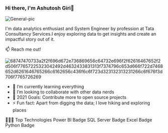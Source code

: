 ### Hi there, I'm Ashutosh Giri👋




![General-pic](https://user-images.githubusercontent.com/33763323/184344269-b97bd4ce-ca18-42da-9921-8adbfd5bb3a4.jpg)

I'm data analytics enthusiast and System Engineer by profession at Tata Consultancy Services.I enjoy exploring data to get insights and create an impactful story out of it.

📫 Reach me out!

![68747470733a2f2f696d672e736869656c64732e696f2f62616467652f2d506f77657225323042492d4632433831313f7374796c653d666f722d7468652d6261646765266c6162656c436f6c6f723d323132313231266c6f676f3d706f7765726269](https://user-images.githubusercontent.com/33763323/184345843-b7b8a5fa-a664-4532-87a8-a8236fd35423.svg)




- 🌱 I’m currently learning everything
- 💞️ I’m looking to collaborate with other data nerds
- 🥅 2021 Goals: Contribute more to open source projects
- ⚡ Fun fact: Apart from digging the data; I love hiking and exploring places

👨🏽‍💻 Top Technologies
Power BI Badge  SQL Server Badge Excel Badge Python Badge
